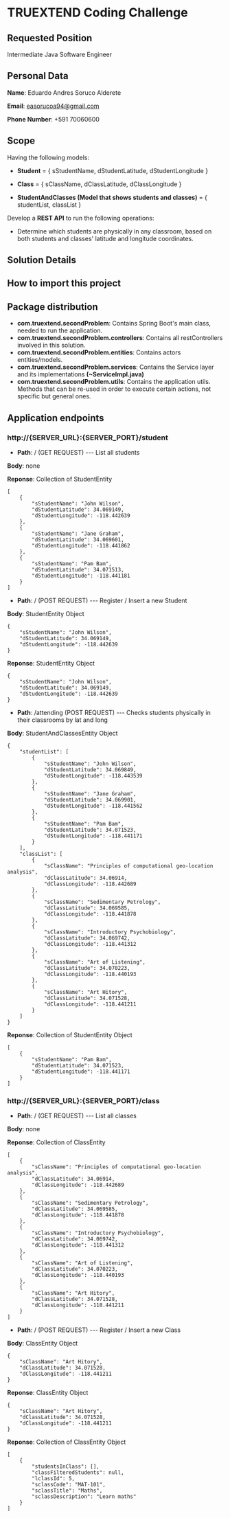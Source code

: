 # TRUEXTEND Coding Challenge

## Requested Position
Intermediate Java Software Engineer

## Personal Data
**Name**: Eduardo Andres Soruco Alderete

**Email**: easorucoa94@gmail.com

**Phone Number**: +591 70060600

## Scope
Having the following models:

- **Student** =  { sStudentName, dStudentLatitude, dStudentLongitude }

- **Class** =  { sClassName, dClassLatitude, dClassLongitude }

- **StudentAndClasses (Model that shows students and classes)** =  { studentList, classList }

Develop a **REST API** to run the following operations:

- Determine which students are physically in any classroom, based on both students and classes' latitude and longitude coordinates.

## Solution Details

## How to import this project

## Package distribution
- **com.truextend.secondProblem**: Contains Spring Boot's main class, needed to run the application.
- **com.truextend.secondProblem.controllers**: Contains all restControllers involved in this solution.
- **com.truextend.secondProblem.entities**: Contains actors entities/models.
- **com.truextend.secondProblem.services**: Contains the Service layer and its implementations **(~ServiceImpl.java)**
- **com.truextend.secondProblem.utils**: Contains the application utils. Methods that can be re-used in order to execute certain actions, not specific but general ones.


## Application endpoints
### http://{SERVER_URL}:{SERVER_PORT}/student
- **Path**: / (GET REQUEST) --- List all students

**Body**: none

**Reponse**: Collection of StudentEntity
```
[
    {
        "sStudentName": "John Wilson",
        "dStudentLatitude": 34.069149,
        "dStudentLongitude": -118.442639
    },
    {
        "sStudentName": "Jane Graham",
        "dStudentLatitude": 34.069601,
        "dStudentLongitude": -118.441862
    },
    {
        "sStudentName": "Pam Bam",
        "dStudentLatitude": 34.071513,
        "dStudentLongitude": -118.441181
    }
]
```

- **Path**: / (POST REQUEST) --- Register / Insert a new Student

**Body**: StudentEntity Object
```
{
    "sStudentName": "John Wilson",
    "dStudentLatitude": 34.069149,
    "dStudentLongitude": -118.442639
}
```

**Reponse**: StudentEntity Object
```
{
    "sStudentName": "John Wilson",
    "dStudentLatitude": 34.069149,
    "dStudentLongitude": -118.442639
}
```

- **Path**: /attending (POST REQUEST) --- Checks students physically in their classrooms by lat and long

**Body**: StudentAndClassesEntity Object
```
{
    "studentList": [
        {
            "sStudentName": "John Wilson",
            "dStudentLatitude": 34.069849,
            "dStudentLongitude": -118.443539
        },
        {
            "sStudentName": "Jane Graham",
            "dStudentLatitude": 34.069901,
            "dStudentLongitude": -118.441562
        },
        {
            "sStudentName": "Pam Bam",
            "dStudentLatitude": 34.071523,
            "dStudentLongitude": -118.441171
        }
    ],
    "classList": [
        {
            "sClassName": "Principles of computational geo-location analysis",
            "dClassLatitude": 34.06914,
            "dClassLongitude": -118.442689
        },
        {
            "sClassName": "Sedimentary Petrology",
            "dClassLatitude": 34.069585,
            "dClassLongitude": -118.441878
        },
        {
            "sClassName": "Introductory Psychobiology",
            "dClassLatitude": 34.069742,
            "dClassLongitude": -118.441312
        },
        {
            "sClassName": "Art of Listening",
            "dClassLatitude": 34.070223,
            "dClassLongitude": -118.440193
        },
        {
            "sClassName": "Art Hitory",
            "dClassLatitude": 34.071528,
            "dClassLongitude": -118.441211
        }
    ]
}
```

**Reponse**: Collection of StudentEntity Object
```
[
    {
        "sStudentName": "Pam Bam",
        "dStudentLatitude": 34.071523,
        "dStudentLongitude": -118.441171
    }
]
```

### http://{SERVER_URL}:{SERVER_PORT}/class
- **Path**: / (GET REQUEST) --- List all classes

**Body**: none

**Reponse**: Collection of ClassEntity
```
[
    {
        "sClassName": "Principles of computational geo-location analysis",
        "dClassLatitude": 34.06914,
        "dClassLongitude": -118.442689
    },
    {
        "sClassName": "Sedimentary Petrology",
        "dClassLatitude": 34.069585,
        "dClassLongitude": -118.441878
    },
    {
        "sClassName": "Introductory Psychobiology",
        "dClassLatitude": 34.069742,
        "dClassLongitude": -118.441312
    },
    {
        "sClassName": "Art of Listening",
        "dClassLatitude": 34.070223,
        "dClassLongitude": -118.440193
    },
    {
        "sClassName": "Art Hitory",
        "dClassLatitude": 34.071528,
        "dClassLongitude": -118.441211
    }
]
```

- **Path**: / (POST REQUEST) --- Register / Insert a new Class

**Body**: ClassEntity Object
```
{
    "sClassName": "Art Hitory",
    "dClassLatitude": 34.071528,
    "dClassLongitude": -118.441211
}
```

**Reponse**: ClassEntity Object
```
{
    "sClassName": "Art Hitory",
    "dClassLatitude": 34.071528,
    "dClassLongitude": -118.441211
}
```


**Reponse**: Collection of ClassEntity Object
```
[
    {
        "studentsInClass": [],
        "classFilteredStudents": null,
        "lclassId": 5,
        "sclassCode": "MAT-101",
        "sclassTitle": "Maths",
        "sclassDescription": "Learn maths"
    }
]
```
